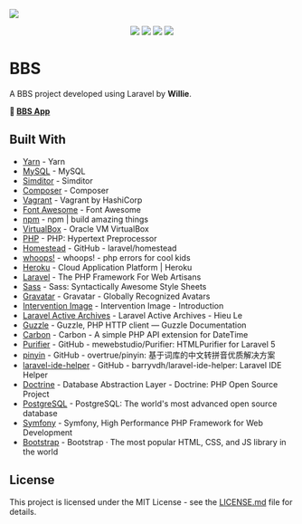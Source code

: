 ![](https://repository-images.githubusercontent.com/191184100/9b36db00-8bd1-11e9-896c-decdfb5c879e)

<p align="center">
  <a href="https://github.com/WillieWangWei"><img src="https://img.shields.io/travis/php-v/WillieWangWei/BBS.svg"></a>
  <a href="https://travis-ci.com/WillieWangWei/Weibo"><img src="https://img.shields.io/travis/com/WillieWangWei/BBS.svg"></a>
  <a href="https://github.com/WillieWangWei"><img src="https://img.shields.io/github/repo-size/WillieWangWei/BBS.svg"></a>
  <a href="https://github.com/WillieWangWei/BBS/blob/master/LICENSE"><img src="https://img.shields.io/github/license/WillieWangWei/bbs.svg"></a>
</p>

# BBS

A BBS project developed using Laravel by **Willie**.

**🎉 [BBS App](https://bbs-willie.herokuapp.com/)**

## Built With

* [Yarn](https://yarnpkg.com/) - Yarn
* [MySQL](https://www.mysql.com/) - MySQL
* [Simditor](https://simditor.tower.im/) - Simditor
* [Composer](https://getcomposer.org/) - Composer
* [Vagrant](https://www.vagrantup.com/) - Vagrant by HashiCorp
* [Font Awesome](https://fontawesome.com/) - Font Awesome
* [npm](https://www.npmjs.com/) - npm | build amazing things
* [VirtualBox](https://www.virtualbox.org/) - Oracle VM VirtualBox
* [PHP](https://php.net/) - PHP: Hypertext Preprocessor
* [Homestead](https://github.com/laravel/homestead) - GitHub - laravel/homestead
* [whoops!](http://filp.github.io/whoops/) - whoops! - php errors for cool kids
* [Heroku](https://heroku.com/) - Cloud Application Platform | Heroku
* [Laravel](https://laravel.com/) - The PHP Framework For Web Artisans
* [Sass](https://sass-lang.com/) - Sass: Syntactically Awesome Style Sheets
* [Gravatar](https://en.gravatar.com/) - Gravatar - Globally Recognized Avatars
* [Intervention Image](http://image.intervention.io/) - Intervention Image - Introduction
* [Laravel Active Archives](https://www.hieule.info/tag/laravel-active) - Laravel Active Archives - Hieu Le
* [Guzzle](http://guzzlephp.org/) - Guzzle, PHP HTTP client — Guzzle Documentation
* [Carbon](https://carbon.nesbot.com/) - Carbon - A simple PHP API extension for DateTime
* [Purifier](https://github.com/mewebstudio/Purifier) - GitHub - mewebstudio/Purifier: HTMLPurifier for Laravel 5
* [pinyin](https://github.com/overtrue/pinyin) - GitHub - overtrue/pinyin: 基于词库的中文转拼音优质解决方案
* [laravel-ide-helper](https://github.com/barryvdh/laravel-ide-helper) - GitHub - barryvdh/laravel-ide-helper: Laravel IDE Helper
* [Doctrine](https://www.doctrine-project.org/projects/dbal.html) - Database Abstraction Layer - Doctrine: PHP Open Source Project
* [PostgreSQL](https://www.postgresql.org/) - PostgreSQL: The world's most advanced open source database
* [Symfony](https://symfony.com/) - Symfony, High Performance PHP Framework for Web Development
* [Bootstrap](https://getbootstrap.com/) - Bootstrap · The most popular HTML, CSS, and JS library in the world

## License

This project is licensed under the MIT License - see the [LICENSE.md](https://github.com/WillieWangWei/BBS/blob/master/LICENSE) file for details.
